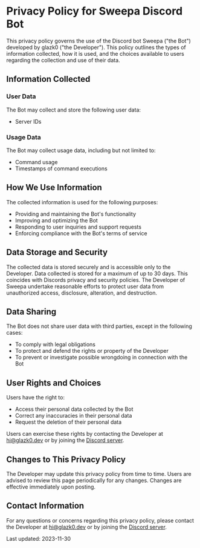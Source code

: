 # Privacy Policy for Sweepa Discord Bot

This privacy policy governs the use of the Discord bot Sweepa ("the Bot") developed by glazk0 ("the Developer"). This policy outlines the types of information collected, how it is used, and the choices available to users regarding the collection and use of their data.

## Information Collected

### User Data

The Bot may collect and store the following user data:

- Server IDs

### Usage Data

The Bot may collect usage data, including but not limited to:

- Command usage
- Timestamps of command executions

## How We Use Information

The collected information is used for the following purposes:

- Providing and maintaining the Bot's functionality
- Improving and optimizing the Bot
- Responding to user inquiries and support requests
- Enforcing compliance with the Bot's terms of service

## Data Storage and Security

The collected data is stored securely and is accessible only to the Developer. Data collected is stored for a maximum of up to 30 days. This coincides with Discords privacy and security policies. The Developer of Sweepa undertake reasonable efforts to protect user data from unauthorized access, disclosure, alteration, and destruction.

## Data Sharing

The Bot does not share user data with third parties, except in the following cases:

- To comply with legal obligations
- To protect and defend the rights or property of the Developer
- To prevent or investigate possible wrongdoing in connection with the Bot

## User Rights and Choices

Users have the right to:

- Access their personal data collected by the Bot
- Correct any inaccuracies in their personal data
- Request the deletion of their personal data

Users can exercise these rights by contacting the Developer at hi@glazk0.dev or by joining the [Discord server](<(https://discord.gg/vQF9ENEkaq)>).

## Changes to This Privacy Policy

The Developer may update this privacy policy from time to time. Users are advised to review this page periodically for any changes. Changes are effective immediately upon posting.

## Contact Information

For any questions or concerns regarding this privacy policy, please contact the Developer at hi@glazk0.dev or by joining the [Discord server](<(https://discord.gg/vQF9ENEkaq)>).

Last updated: 2023-11-30
